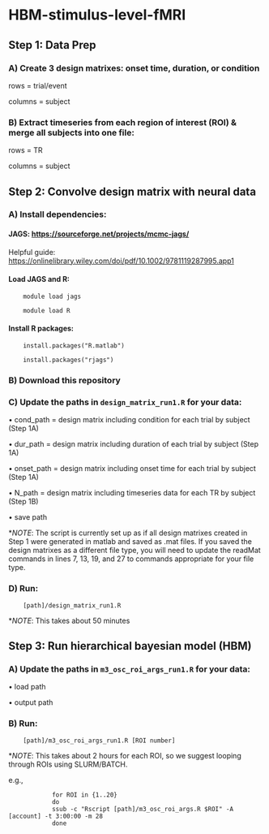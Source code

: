 # HBM-stimulus-level-fMRI

## Step 1: Data Prep

### A) Create 3 design matrixes: onset time, duration, or condition

rows = trial/event

columns = subject

### B) Extract timeseries from each region of interest (ROI) & merge all subjects into one file: 

rows = TR

columns = subject

## Step 2: Convolve design matrix with neural data

### A) Install dependencies:

#### JAGS: https://sourceforge.net/projects/mcmc-jags/

Helpful guide: https://onlinelibrary.wiley.com/doi/pdf/10.1002/9781119287995.app1 

#### Load JAGS and R:

        module load jags

        module load R	

#### Install R packages: 

        install.packages("R.matlab")

        install.packages("rjags")

### B) Download this repository

### C) Update the paths in `design_matrix_run1.R` for your data:

• cond_path = design matrix including condition for each trial by subject (Step 1A)

• dur_path = design matrix including duration of each trial by subject (Step 1A)

• onset_path = design matrix including onset time for each trial by subject (Step 1A)

• N_path = design matrix including timeseries data for each TR by subject (Step 1B) 

• save path

**NOTE*: The script is currently set up as if all design matrixes created in Step 1 were generated in matlab and saved as .mat files. If you saved the design matrixes as a different file type, you will need to update the readMat commands in lines  7, 13, 19, and 27 to commands appropriate for your file type.

### D) Run:

        [path]/design_matrix_run1.R

**NOTE*: This takes about 50 minutes


## Step 3: Run hierarchical bayesian model (HBM)

### A) Update the paths in `m3_osc_roi_args_run1.R` for your data:

• load path

• output path

### B) Run:
        
        [path]/m3_osc_roi_args_run1.R [ROI number]

**NOTE*: This takes about 2 hours for each ROI, so we suggest looping through ROIs using SLURM/BATCH.

e.g.,

                for ROI in {1..20}
                do
                ssub -c "Rscript [path]/m3_osc_roi_args.R $ROI" -A [account] -t 3:00:00 -m 28
                done
